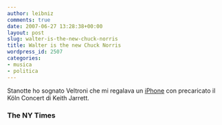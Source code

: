 ```yaml
---
author: leibniz
comments: true
date: 2007-06-27 13:28:38+00:00
layout: post
slug: walter-is-the-new-chuck-norris
title: Walter is the new Chuck Norris
wordpress_id: 2507
categories:
- musica
- politica
---
```


Stanotte ho sognato Veltroni che mi regalava un [iPhone](http://www.nytimes.com/2007/06/27/technology/circuits/27pogue.html?_r=2&hp=&adxnnl=1&oref=slogin&adxnnlx=1182924811-zfuS8B6hFL+N4gPMtw4rjA) con precaricato il Köln Concert di Keith Jarrett.


### The NY Times
